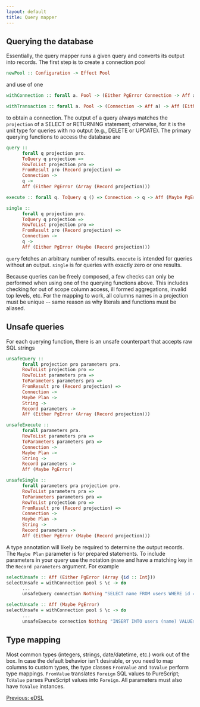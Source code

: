 ```yaml
---
layout: default
title: Query mapper
---
```


## Querying the database

Essentially, the query mapper runs a given query and converts its output into records. The first step is to create a connection pool

```haskell
newPool :: Configuration -> Effect Pool
```

and use of one

```haskell
withConnection :: forall a. Pool -> (Either PgError Connection -> Aff a) -> Aff a

withTransaction :: forall a. Pool -> (Connection -> Aff a) -> Aff (Either PgError a)
```

to obtain a connection. The output of a query always matches the `projection` of a SELECT or RETURNING statement; otherwise, for it is the unit type for queries with no output (e.g., DELETE or UPDATE). The primary querying functions to access the database are

```haskell
query ::
      forall q projection pro.
      ToQuery q projection =>
      RowToList projection pro =>
      FromResult pro (Record projection) =>
      Connection ->
      q ->
      Aff (Either PgError (Array (Record projection)))

execute :: forall q. ToQuery q () => Connection -> q -> Aff (Maybe PgError)

single ::
      forall q projection pro.
      ToQuery q projection =>
      RowToList projection pro =>
      FromResult pro (Record projection) =>
      Connection ->
      q ->
      Aff (Either PgError (Maybe (Record projection)))
```

`query` fetches an arbitrary number of results. `execute` is intended for queries without an output. `single` is for queries with exactly zero or one results.

Because queries can be freely composed, a few checks can only be performed when using one of the querying functions above. This includes checking for out of scope column access, ill formed aggregations, invalid top levels, etc. For the mapping to work, all columns names in a projection must be unique -- same reason as why literals and functions must be aliased.

## Unsafe queries

For each querying function, there is an unsafe counterpart that accepts raw SQL strings

```haskell
unsafeQuery ::
      forall projection pro parameters pra.
      RowToList projection pro =>
      RowToList parameters pra =>
      ToParameters parameters pra =>
      FromResult pro (Record projection) =>
      Connection ->
      Maybe Plan ->
      String ->
      Record parameters ->
      Aff (Either PgError (Array (Record projection)))

unsafeExecute ::
      forall parameters pra.
      RowToList parameters pra =>
      ToParameters parameters pra =>
      Connection ->
      Maybe Plan ->
      String ->
      Record parameters ->
      Aff (Maybe PgError)

unsafeSingle ::
      forall parameters pra projection pro.
      RowToList parameters pra =>
      ToParameters parameters pra =>
      RowToList projection pro =>
      FromResult pro (Record projection) =>
      Connection ->
      Maybe Plan ->
      String ->
      Record parameters ->
      Aff (Either PgError (Maybe (Record projection)))
```

A type annotation will likely be required to determine the output records. The `Maybe Plan` parameter is for prepared statements. To include parameters in your query use the notation `@name` and have a matching key in the `Record parameters` argument. For example

```haskell
selectUnsafe :: Aff (Either PgError (Array {id :: Int}))
selectUnsafe = withConnection pool $ \c -> do
      ...
      unsafeQuery connection Nothing "SELECT name FROM users WHERE id = @id" { id : 34 }

selectUnsafe :: Aff (Maybe PgError)
selectUnsafe = withConnection pool $ \c -> do
      ...
      unsafeExecute connection Nothing "INSERT INTO users (name) VALUEs (@name)" { name : "mary" }
```

## Type mapping

Most common types (integers, strings, date/datetime, etc.) work out of the box. In case the default behavior isn't desirable, or you need to map columns to custom types, the type classes `FromValue` and `ToValue` perform type mappings. `FromValue` translates `Foreign` SQL values to PureScript; `ToValue` parses PureScript values into `Foreign`. All parameters must also have `ToValue` instances.

<a href="/edsl" class="direction previous">Previous: eDSL</a>
